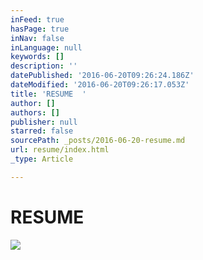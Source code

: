 ```yaml
---
inFeed: true
hasPage: true
inNav: false
inLanguage: null
keywords: []
description: ''
datePublished: '2016-06-20T09:26:24.186Z'
dateModified: '2016-06-20T09:26:17.053Z'
title: 'RESUME  '
author: []
authors: []
publisher: null
starred: false
sourcePath: _posts/2016-06-20-resume.md
url: resume/index.html
_type: Article

---
```

# RESUME
![](https://the-grid-user-content.s3-us-west-2.amazonaws.com/00ad97b4-18ad-459c-86fe-7b1e7f0db5d9.jpg)